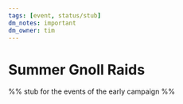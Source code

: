 ```yaml
---
tags: [event, status/stub]
dm_notes: important
dm_owner: tim
---
```


# Summer Gnoll Raids

%% stub for the events of the early campaign %%